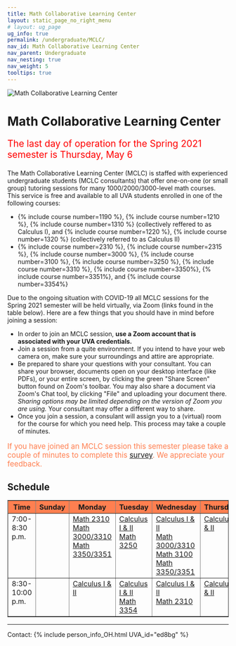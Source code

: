 ```yaml
---
title: Math Collaborative Learning Center
layout: static_page_no_right_menu
# layout: ug_page
ug_info: true
permalink: /undergraduate/MCLC/
nav_id: Math Collaborative Learning Center
nav_parent: Undergraduate
nav_nesting: true
nav_weight: 5
tooltips: true
---
```


<img src="{{site.url}}/undergraduate/MCLC/MCLC_logo.png" style="max-width:70%;max-height:350px;height:auto;width:auto;" alt="Math Collaborative Learning Center">

<h1 class="mb-4">Math Collaborative Learning Center</h1>

<p style="font-size:150%;color:Red;"> The last day of operation for the Spring 2021 semester is Thursday, May 6 </p>
<!--<p style="font-size:150%;"> The MCLC will resume its operation for the Spring 2021 semester starting Monday, February 8 </p>-->
<!-- <ty"font-size:150%;"> The MCLC is now open for the Spring 2021 semester! </p> -->

The Math Collaborative Learning Center (MCLC) is staffed with experienced undergraduate students (MCLC consultants) that offer one-on-one (or small group) tutoring sessions for many 1000/2000/3000-level math courses. This service is free and available to all UVA students enrolled in one of the following courses: <br>
<ul>
 <li> {% include course number=1190 %}, {% include course number=1210 %}, {% include course number=1310 %} (collectively reffered to as Calculus I), and {% include course number=1220 %}, {% include course number=1320 %} (collectively referred to as Calculus II) </li>
 <li>{% include course number=2310 %}, {% include course number=2315 %}, {% include course number=3000 %}, {% include course number=3100 %}, {% include course number=3250 %}, {% include course number=3310 %}, {% include course number=3350%}, {% include course number=3351%}, and {% include course number=3354%} </li>
</ul>

Due to the ongoing situation with COVID-19 all MCLC sessions for the Spring 2021 semester will be held virtually, via Zoom (links found in the table below). Here are a few things that you should have in mind before joining a session:
<ul>
 <li> In order to join an MCLC session, <b> use a Zoom account that is associated with your UVA credentials. </b> </li>
 <li> Join a session from a quite environment. If you intend to have your web camera on, make sure your surroundings and attire are appropriate.</li>
 <li> Be prepared to share your questions with your consultant. You can share your browser, documents open on your desktop interface (like PDFs), or your entire screen, by clicking the green "Share Screen" button found on Zoom's toolbar. You may also share a document via Zoom's Chat tool, by clicking "File" and uploading your document there. <em> Sharing options may be limited depending on the version of Zoom you are using.</em> Your consultant may offer a different way to share.</li>
 <li> Once you join a session, a consulant will assign you to a (virtual) room for the course for which you need help. This process may take a couple of minutes.</li>
</ul>

<p style="font-size:120%;color:coral;"> If you have joined an MCLC session this semester please take a couple of minutes to complete this 
<a href="https://virginia.az1.qualtrics.com/jfe/form/SV_5alk5LpaWdFUWqy">survey</a>. We appreciate your feedback. </p>

<h2 class="mb-4 mt-4">Schedule</h2>

<table width="100%" border="1" cellspacing="2" cellpadding="2">
 <thead style="background-color:coral;">
    <tr>
    <th><b>Time</b></th>
    <th><b>Sunday</b><br></th>
    <th><b>Monday</b><br></th>
    <th><b>Tuesday</b><br>
    </th>
    <th><b>Wednesday</b><br>
    </th>
    <th><b>Thursday</b><br>
    </th>
    </tr>
  </thead> 
  <tbody>    
    <tr>
    <td valign="top">7:00-8:30 p.m.<br>
    </td>
    <td valign="top">
      <!--  <a href="https://virginia.zoom.us/j/93926417928?pwd=ZXVFd3pZbENmekFsY0pYNzUwdnJCdz09">Calculus I &amp; II </a><br> <!--S-->
      <!--  <a href="https://virginia.zoom.us/j/97495239196?pwd=dkhQTnRMb1BzWWRGdGVhRHhoenVHUT09">Math 3350/3351</a> -->
    </td>
    <td valign="top">
     <!--  <a href="https://virginia.zoom.us/j/98598946349?pwd=ZTRzZFNRbnI4bFNPMUtvcnBlOHU0Zz09">Calculus I &amp; II</a><br> <!--M-->
       <a href="https://virginia.zoom.us/j/98598946349?pwd=ZTRzZFNRbnI4bFNPMUtvcnBlOHU0Zz09">Math 2310</a> <br>
       <a href="https://virginia.zoom.us/j/98598946349?pwd=ZTRzZFNRbnI4bFNPMUtvcnBlOHU0Zz09">Math 3000/3310</a> <br>
       <a href="https://virginia.zoom.us/j/98598946349?pwd=ZTRzZFNRbnI4bFNPMUtvcnBlOHU0Zz09">Math 3350/3351</a> 
    </td>
   <td valign="top"> 
        <a href="https://virginia.zoom.us/j/93382182796?pwd=dkd1R3N5ek1RV1NOL21EUVIwcTNwZz09">Calculus I &amp; II</a><br> <!--T-->
        <!-- <a href="https://virginia.zoom.us/j/93382182796?pwd=dkd1R3N5ek1RV1NOL21EUVIwcTNwZz09">Math 2310/2315</a><br> -->
        <a href="https://virginia.zoom.us/j/93382182796?pwd=dkd1R3N5ek1RV1NOL21EUVIwcTNwZz09">Math 3250</a><br> 
    </td>
   <td valign="top">
        <a href="https://virginia.zoom.us/j/96577182881?pwd=bVdadi9IdzBPYUpDemlxRW8xaXRaQT09">Calculus I &amp; II </a><br> <!--W-->
        <a href="https://virginia.zoom.us/j/96577182881?pwd=bVdadi9IdzBPYUpDemlxRW8xaXRaQT09">Math 3000/3310</a><br> 
        <a href="https://virginia.zoom.us/j/96577182881?pwd=bVdadi9IdzBPYUpDemlxRW8xaXRaQT09">Math 3100</a><br> 
        <a href="https://virginia.zoom.us/j/96577182881?pwd=bVdadi9IdzBPYUpDemlxRW8xaXRaQT09">Math 3350/3351</a><br> 
    </td>
    <td valign="top">
        <a href="https://virginia.zoom.us/j/99985774187?pwd=a1hpVkFLcStmMHVUc2kwbGdrMFh3dz09">Calculus I &amp; II </a><br> <!--Th-->
      <!-- <a href="https://virginia.zoom.us/j/99985774187?pwd=a1hpVkFLcStmMHVUc2kwbGdrMFh3dz09">Math 2310/2315</a><br> -->
    </td>
   </tr> 
   <tr>
    <td valign="top">8:30-10:00 p.m.<br>
    </td>
    <td valign="top">
      <!--  <a href="https://virginia.zoom.us/j/93926417928?pwd=ZXVFd3pZbENmekFsY0pYNzUwdnJCdz09">Calculus I &amp; II</a><br> <!--S-->
    </td>
    <td valign="top">
        <a href="https://virginia.zoom.us/j/98598946349?pwd=ZTRzZFNRbnI4bFNPMUtvcnBlOHU0Zz09">Calculus I &amp; II</a> <!--M-->
    </td>
    <td valign="top">
        <a href="https://virginia.zoom.us/j/93382182796?pwd=dkd1R3N5ek1RV1NOL21EUVIwcTNwZz09">Calculus I &amp; II</a><br> <!--T-->
        <a href="https://virginia.zoom.us/j/93382182796?pwd=dkd1R3N5ek1RV1NOL21EUVIwcTNwZz09">Math 3354</a> 
    </td>
    <td valign="top">
      <a href="https://virginia.zoom.us/j/96577182881?pwd=bVdadi9IdzBPYUpDemlxRW8xaXRaQT09">Calculus I &amp; II</a><br> <!--W-->
      <a href="https://virginia.zoom.us/j/96577182881?pwd=bVdadi9IdzBPYUpDemlxRW8xaXRaQT09">Math 2310</a> 
    </td>
    <td valign="top">
      <a href="https://virginia.zoom.us/j/99985774187?pwd=a1hpVkFLcStmMHVUc2kwbGdrMFh3dz09">Calculus I &amp; II </a> <!--Th-->
    </td>
    </tr>
 </tbody>
</table>



---

Contact: {% include person_info_OH.html UVA_id="ed8bg" %}
